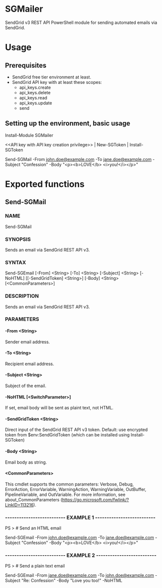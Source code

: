 # SGMailer
SendGrid v3 REST API PowerShell module for sending automated emails via SendGrid.
# Usage
## Prerequisites
- SendGrid free tier environment at least.
- SendGrid API key with at least these scopes:
  - api\_keys.create
  - api\_keys.delete
  - api\_keys.read
  - api\_keys.update
  - send

## Setting up the environment, basic usage

Install-Module SGMailer

\<\<API key with API key creation privilege\>\> | New-SGToken | Install-SGToken

Send-SGMail -From john.doe@example.com -To jane.doe@example.com -Subject \"Confession\" -Body \"\<p\>\<b\>LOVE\</b\> \<i\>you!\</i\>\</p\>\"

# Exported functions

## Send-SGMail

### NAME

Send-SGMail

### SYNOPSIS

Sends an email via SendGrid REST API v3.

### SYNTAX

Send-SGEmail [-From] \<String\> [-To] \<String\> [-Subject] \<String\> [-NoHTML] [[-SendGridToken] \<String\>] [-Body] \<String\> [\<CommonParameters\>]

### DESCRIPTION

Sends an email via SendGrid REST API v3.

### PARAMETERS

#### -From \<String\>
Sender email address.

#### -To \<String\>
Recipient email address.

#### -Subject \<String\>
Subject of the email.

#### -NoHTML [\<SwitchParameter\>]
If set, email body will be sent as plaint text, not HTML.

#### -SendGridToken \<String\>
Direct input of the SendGrid REST API v3 token.
Default: use encrypted token from $env:SendGridToken (which can be installed using Install-SGToken)

#### -Body \<String\>
Email body as string.

#### \<CommonParameters\>
This cmdlet supports the common parameters: Verbose, Debug,
 ErrorAction, ErrorVariable, WarningAction, WarningVariable,
 OutBuffer, PipelineVariable, and OutVariable. For more information, see
 about\_CommonParameters (https://go.microsoft.com/fwlink/?LinkID=113216).

### -------------------------- EXAMPLE 1 --------------------------
PS \> # Send an HTML email

Send-SGEmail -From john.doe@example.com -To jane.doe@example.com -Subject \"Confession\" -Body \"\<p\>\<b\>LOVE\</b\> \<i\>you!\</i\>\</p\>\"

### -------------------------- EXAMPLE 2 --------------------------
PS \> # Send a plain text email

Send-SGEmail -From jane.doe@example.com -To john.doe@example.com -Subject \"Re: Confession\" -Body \"Love you too!\" -NoHTML
